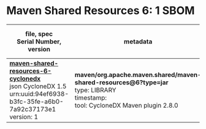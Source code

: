 Maven Shared Resources 6: 1 SBOM
=======

| file, spec<br>Serial Number, version| metadata | components<br>by type<br>- libs purl types |
| ----------------------------------- | -------- | ------------------------------------------ |
| **[maven-shared-resources-6-cyclonedx](maven/org.apache.maven.shared/maven-shared-resources/6/maven-shared-resources-6-cyclonedx.json)**<br>json CycloneDX 1.5<br>urn:uuid:94ef6938-b3fc-35fe-a6b0-7a92c37173e1<br>version: 1 | **maven/org.apache.maven.shared/maven-shared-resources@6?type=jar**<br>type: LIBRARY<br>timestamp: <br>tool: CycloneDX Maven plugin 2.8.0 | 0 |
